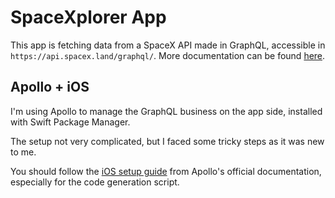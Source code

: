 # SpaceXplorer App

This app is fetching data from a SpaceX API made in GraphQL, accessible in `https://api.spacex.land/graphql/`. More documentation can be found [here](https://documenter.getpostman.com/view/7889102/T1LMiT13#intro).


## Apollo + iOS

I'm using Apollo to manage the GraphQL business on the app side, installed with Swift Package Manager.

The setup not very complicated, but I faced some tricky steps as it was new to me.

You should follow the [iOS setup guide](https://www.apollographql.com/docs/ios/installation/) from Apollo's official documentation, especially for the code generation script.
